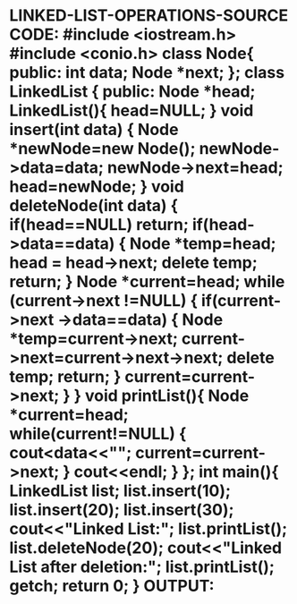 # LINKED-LIST-OPERATIONS-SOURCE CODE: #include <iostream.h> #include <conio.h> class Node{ public: int data; Node *next; }; class LinkedList { public: Node *head; LinkedList(){ head=NULL; } void insert(int data) { Node *newNode=new Node(); newNode->data=data; newNode->next=head; head=newNode; } void deleteNode(int data) { if(head==NULL) return; if(head->data==data) { Node *temp=head; head = head->next; delete temp; return; } Node *current=head; while (current->next !=NULL) { if(current->next ->data==data) { Node *temp=current->next; current->next=current->next->next; delete temp; return; } current=current->next; } } void printList(){ Node *current=head; while(current!=NULL) { cout<<current->data<<""; current=current->next; } cout<<endl; } }; int main(){ LinkedList list; list.insert(10); list.insert(20); list.insert(30); cout<<"Linked List:"; list.printList(); list.deleteNode(20); cout<<"Linked List after deletion:"; list.printList(); getch; return 0; } OUTPUT: 
